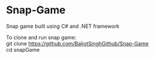 # Snap-Game
Snap game built using C# and .NET framework

To clone and run snap game:
<br> git clone https://github.com/BaljotSinghGithub/Snap-Game <br/>
cd snapGame
